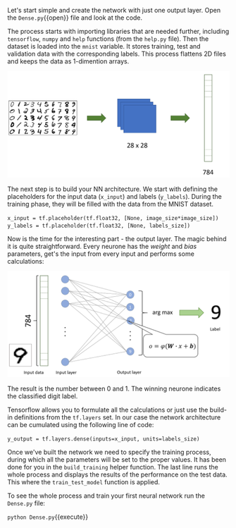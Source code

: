 Let's start simple and create the network with just one output layer. Open the `Dense.py`{{open}} file and look at the code.

The process starts with importing libraries that are needed further, including `tensorflow`, `numpy` and `help` functions (from the `help.py` file). Then the dataset is loaded into the `mnist` variable. It stores training, test and validation data with the corresponding labels. This process flattens 2D files and keeps the data as 1-dimention arrays.

<img src="tensorflow/assets/MNIST-flat.png" alt="Flattened MNIST">

The next step is to build your NN architecture. We start with defining the placeholders for the input data (`x_input`) and labels (`y_labels`). During the training phase, they will be filled with the data from the MNIST dataset.

`x_input = tf.placeholder(tf.float32, [None, image_size*image_size])
y_labels = tf.placeholder(tf.float32, [None, labels_size])
`

Now is the time for the interesting part - the output layer. The magic behind it is quite straightforward. Every neurone has the *weight* and *bias* parameters, get's the input from every input and performs some calculations:

<img src="tensorflow/assets/Dense.png" alt="Dense output layer">

The result is the number between 0 and 1. The winning neurone indicates the classified digit label.

Tensorflow allows you to formulate all the calculations or just use the build-in definitions from the `tf.layers` set. In our case the network architecture can be cumulated using the following line of code:

`y_output = tf.layers.dense(inputs=x_input, units=labels_size)`

Once we've built the network we need to specify the training process, during which all the parameters will be set to the proper values. It has been done for you in the `build_training` helper function. The last line runs the whole process and displays the results of the performance on the test data. This where the `train_test_model` function is applied.

To see the whole process and train your first neural network run the `Dense.py` file:

`python Dense.py`{{execute}}
